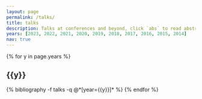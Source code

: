```yaml
---
layout: page
permalink: /talks/
title: talks
description: Talks at conferences and beyond, click `abs` to read abstract, `media` to watch the talk, `slides` to view the pdf of the presenatation etc.
years: [2023, 2022, 2021, 2020, 2019, 2018, 2017, 2016, 2015, 2014]
nav: true
---
```


<div class="publications">

{% for y in page.years %}
  <h2 class="year">{{y}}</h2>
  {% bibliography -f talks -q @*[year={{y}}]* %}
{% endfor %}

</div>

